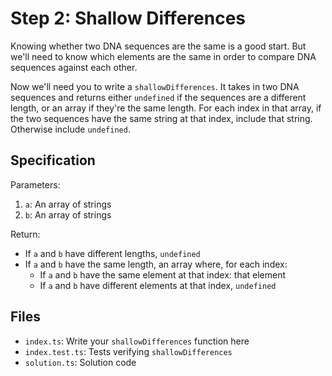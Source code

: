 # Step 2: Shallow Differences

Knowing whether two DNA sequences are the same is a good start.
But we'll need to know which elements are the same in order to compare DNA sequences against each other.

Now we'll need you to write a `shallowDifferences`.
It takes in two DNA sequences and returns either `undefined` if the sequences are a different length, or an array if they're the same length.
For each index in that array, if the two sequences have the same string at that index, include that string.
Otherwise include `undefined`.

## Specification

Parameters:

1. `a`: An array of strings
2. `b`: An array of strings

Return:

- If `a` and `b` have different lengths, `undefined`
- If `a` and `b` have the same length, an array where, for each index:
  - If `a` and `b` have the same element at that index: that element
  - If `a` and `b` have different elements at that index, `undefined`

## Files

- `index.ts`: Write your `shallowDifferences` function here
- `index.test.ts`: Tests verifying `shallowDifferences`
- `solution.ts`: Solution code
